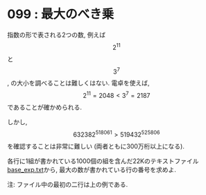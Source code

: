 # 099 : 最大のべき乗

指数の形で表される2つの数, 例えば$$2^{11}$$と$$3^7$$, の大小を調べることは難しくはない. 電卓を使えば,$$2^{11} = 2048 < 3^7 = 2187$$であることが確かめられる.

しかし,$$632382^{518061} > 519432^{525806}$$を確認することは非常に難しい (両者ともに300万桁以上になる).

各行に1組が書かれている1000個の組を含んだ22Kのテキストファイル[base\_exp.txt](https://projecteuler.net/project/resources/p099\_base\_exp.txt)から, 最大の数が書かれている行の番号を求めよ.

注: ファイル中の最初の二行は上の例である.
